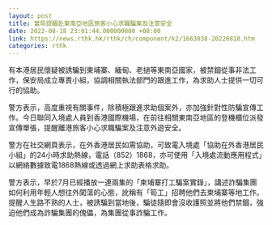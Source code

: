```yaml
---
layout: post
title: 當局提醒赴東南亞地區旅客小心求職騙案及注意安全
date: 2022-08-18 23:01:44.000000000 +08:00
link: https://news.rthk.hk/rthk/ch/component/k2/1663038-20220818.htm
categories: rthk
---
```


有本港居民懷疑被誘騙到柬埔寨、緬甸、老撾等東南亞國家，被禁錮從事非法工作，保安局成立專責小組，協調相關執法部門的跟進工作，為求助人士提供一切可行的協助。

警方表示，高度重視有關事件，除積極跟進求助個案外，亦加強針對性防騙宣傳工作。今日聯同入境處人員到香港國際機場，在前往相關東南亞地區的登機櫃位派發宣傳單張，提醒離港旅客小心求職騙案及注意外遊安全。

警方在社交網頁表示，在外香港居民如需協助，可致電入境處「協助在外香港居民小組」的24小時求助熱線，電話（852）1868，亦可使用「入境處流動應用程式」以網絡數據致電1868熱線或透過網上求助表格求助。

警方表示，早於7月已經播放一連兩集的「柬埔寨打工騙案實錄」，講述詐騙集團如何利用年輕人想往外闖蕩的心態，訛稱有「筍工」招聘他們去柬埔寨等地工作。提醒人生路不熟的人士，被誘騙到當地後，騙徒隨即會沒收護照並將他們禁錮，強迫他們成為詐騙集團的傀儡，為集團從事詐騙工作。
